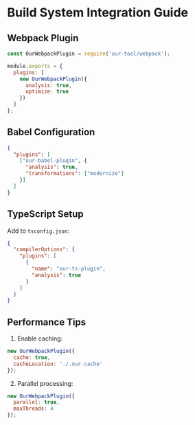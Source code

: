 # Build System Integration Guide

## Webpack Plugin
```javascript
const OurWebpackPlugin = require('our-tool/webpack');

module.exports = {
  plugins: [
    new OurWebpackPlugin({
      analysis: true,
      optimize: true
    })
  ]
};
```

## Babel Configuration
```json
{
  "plugins": [
    ["our-babel-plugin", {
      "analysis": true,
      "transformations": ["modernize"]
    }]
  ]
}
```

## TypeScript Setup
Add to `tsconfig.json`:
```json
{
  "compilerOptions": {
    "plugins": [
      {
        "name": "our-ts-plugin",
        "analysis": true
      }
    ]
  }
}
```

## Performance Tips
1. Enable caching:
```javascript
new OurWebpackPlugin({
  cache: true,
  cacheLocation: './.our-cache'
});
```

2. Parallel processing:
```javascript
new OurWebpackPlugin({
  parallel: true,
  maxThreads: 4
});